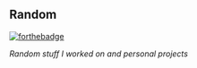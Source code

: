 ## Random

[![forthebadge](https://forthebadge.com/images/badges/60-percent-of-the-time-works-every-time.svg)](https://forthebadge.com)

<i>Random stuff I worked on and personal projects</i>
